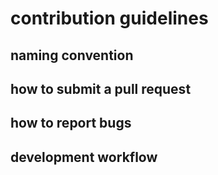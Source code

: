 # contribution guidelines

## naming convention

## how to submit a pull request

## how to report bugs

## development workflow
